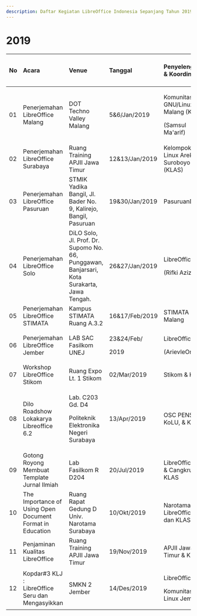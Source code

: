 ```yaml
---
description: Daftar Kegiatan LibreOffice Indonesia Sepanjang Tahun 2019
---
```


# 2019

<table>
  <thead>
    <tr>
      <th style="text-align:left"><b>No</b>
      </th>
      <th style="text-align:left"><b>Acara</b>
      </th>
      <th style="text-align:left"><b>Venue</b>
      </th>
      <th style="text-align:left"><b>Tanggal</b>
      </th>
      <th style="text-align:left"><b>Penyelenggara &amp; Koordinator</b>
      </th>
      <th style="text-align:left"><b>Keterangan/<br />Tautan Pendaftaran/<br />Situs/Poster</b>
      </th>
    </tr>
  </thead>
  <tbody>
    <tr>
      <td style="text-align:left">01</td>
      <td style="text-align:left">Penerjemahan LibreOffice Malang</td>
      <td style="text-align:left">DOT Techno Valley Malang</td>
      <td style="text-align:left">5&amp;6/Jan/2019</td>
      <td style="text-align:left">
        <p>Komunitas GNU/Linux Malang (KLiM)</p>
        <p>(Samsul Ma&apos;arif)</p>
      </td>
      <td style="text-align:left"></td>
    </tr>
    <tr>
      <td style="text-align:left">02</td>
      <td style="text-align:left">Penerjemahan LibreOffice Surabaya</td>
      <td style="text-align:left">Ruang Training APJII Jawa Timur</td>
      <td style="text-align:left">12&amp;13/Jan/2019</td>
      <td style="text-align:left">Kelompok Linux Arek Suroboyo (KLAS)</td>
      <td style="text-align:left"></td>
    </tr>
    <tr>
      <td style="text-align:left">03</td>
      <td style="text-align:left">Penerjemahan LibreOffice Pasuruan</td>
      <td style="text-align:left">STMIK Yadika Bangil, Jl. Bader No. 9, Kalirejo, Bangil, Pasuruan</td>
      <td
      style="text-align:left">19&amp;30/Jan/2019</td>
        <td style="text-align:left">PasuruanDev</td>
        <td style="text-align:left"></td>
    </tr>
    <tr>
      <td style="text-align:left">04</td>
      <td style="text-align:left">Penerjemahan LibreOffice Solo</td>
      <td style="text-align:left">DiLO Solo, Jl. Prof. Dr. Supomo No. 66, Punggawan, Banjarsari, Kota Surakarta,
        Jawa Tengah.</td>
      <td style="text-align:left">26&amp;27/Jan/2019</td>
      <td style="text-align:left">
        <p>LibreOffice ID</p>
        <p>(Rifki Aziz)</p>
      </td>
      <td style="text-align:left"></td>
    </tr>
    <tr>
      <td style="text-align:left">05</td>
      <td style="text-align:left">Penerjemahan LibreOffice STIMATA</td>
      <td style="text-align:left">Kampus STIMATA Ruang A.3.2</td>
      <td style="text-align:left">16&amp;17/Feb/2019</td>
      <td style="text-align:left">STIMATA Malang</td>
      <td style="text-align:left"></td>
    </tr>
    <tr>
      <td style="text-align:left">06</td>
      <td style="text-align:left">Penerjemahan LibreOffice Jember</td>
      <td style="text-align:left">LAB SAC Fasilkom UNEJ</td>
      <td style="text-align:left">
        <p>23&amp;24/Feb/</p>
        <p>2019</p>
      </td>
      <td style="text-align:left">
        <p>LibreOffice ID</p>
        <p>(ArievleOne)</p>
      </td>
      <td style="text-align:left"></td>
    </tr>
    <tr>
      <td style="text-align:left">07</td>
      <td style="text-align:left">Workshop LibreOffice Stikom</td>
      <td style="text-align:left">Ruang Expo Lt. 1 Stikom</td>
      <td style="text-align:left">02/Mar/2019</td>
      <td style="text-align:left">Stikom &amp; KLAS</td>
      <td style="text-align:left"></td>
    </tr>
    <tr>
      <td style="text-align:left">08</td>
      <td style="text-align:left">Dilo Roadshow Lokakarya Libreoffice 6.2</td>
      <td style="text-align:left">
        <p>Lab. C203 Gd. D4</p>
        <p>Politeknik Elektronika Negeri Surabaya</p>
      </td>
      <td style="text-align:left">13/Apr/2019</td>
      <td style="text-align:left">OSC PENS, KoLU, &amp; KLAS</td>
      <td style="text-align:left"></td>
    </tr>
    <tr>
      <td style="text-align:left">09</td>
      <td style="text-align:left">Gotong Royong Membuat Template Jurnal Ilmiah</td>
      <td style="text-align:left">Lab Fasilkom R D204</td>
      <td style="text-align:left">20/Jul/2019</td>
      <td style="text-align:left">LibreOffice ID &amp; Cangkru&apos;an KLAS</td>
      <td style="text-align:left">Mentor: Moh. Noor Al Azam, S.Kom, M.Mt</td>
    </tr>
    <tr>
      <td style="text-align:left">10</td>
      <td style="text-align:left">The Importance of Using Open Document Format in Education</td>
      <td style="text-align:left">Ruang Rapat Gedung D Univ. Narotama Surabaya</td>
      <td style="text-align:left">10/Okt/2019</td>
      <td style="text-align:left">Narotama, LibreOffice ID, dan KLAS</td>
      <td style="text-align:left">
        <p>Pemateri:</p>
        <p>Shinji Enoki (Jepang)</p>
      </td>
    </tr>
    <tr>
      <td style="text-align:left">11</td>
      <td style="text-align:left">Penjaminan Kualitas LibreOffice</td>
      <td style="text-align:left">Ruang Training APJII Jawa Timur</td>
      <td style="text-align:left">19/Nov/2019</td>
      <td style="text-align:left">APJII Jawa Timur &amp; KLAS</td>
      <td style="text-align:left"></td>
    </tr>
    <tr>
      <td style="text-align:left">12</td>
      <td style="text-align:left">Kopdar#3 KLJ :
        <br />LibreOffice Seru dan Mengasyikkan</td>
      <td style="text-align:left">SMKN 2 Jember</td>
      <td style="text-align:left">14/Des/2019</td>
      <td style="text-align:left">
        <p>LibreOffice ID</p>
        <p>Komunitas Linux Jember</p>
      </td>
      <td style="text-align:left"><a href="https://s.id/kopdar3-klj">https://s.id/kopdar3-klj</a>
      </td>
    </tr>
  </tbody>
</table>